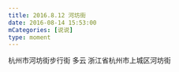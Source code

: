 ```yaml
---
title: 2016.8.12 河坊街
date: 2016-08-14 15:53:00
mCategories: [说说]
type: moment
---
```


<div id="pics-20160814155300"></div>

<script src="/lib/moment/pics.js"></script>
<script>
var data = [
    {"link": "2016-08-14_000000.jpeg", "type": "shuoshuo"}
];
picsRender(data, "pics-20160814155300");
</script>

杭州市河坊街步行街 多云
浙江省杭州市上城区河坊街
